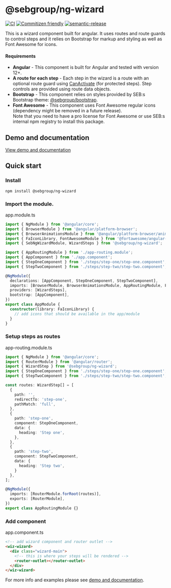 # @sebgroup/ng-wizard

[![CI](https://github.com/sebgroup/ng-wizard/actions/workflows/main.yml/badge.svg)](https://github.com/sebgroup/ng-wizard/actions/workflows/main.yml)
[![Commitizen friendly](https://img.shields.io/badge/commitizen-friendly-brightgreen.svg)](http://commitizen.github.io/cz-cli/)
[![semantic-release](https://img.shields.io/badge/%20%20%F0%9F%93%A6%F0%9F%9A%80-semantic--release-e10079.svg)](https://github.com/semantic-release/semantic-release)

<p class="lead">
  This is a wizard component built for angular. It uses routes and route guards to control steps and it relies on
  Bootstrap for markup and styling as well as Font Awesome for icons.
</p>
<h4>Requirements</h4>
<ul class="list-group list-group-check">
  <li class="list-group-item">
    <strong>Angular</strong> - This component is built for Angular and tested with version 12+.
  </li>
  <li class="list-group-item">
    <strong>A route for each step</strong> - Each step in the wizard is a route with an optional route guard using
    <a href="https://angular.io/api/router/CanActivate" class="external" target="_blank">CanActivate</a> (for protected
    steps). Step controls are provided using route data objects.
  </li>
  <li class="list-group-item">
    <strong>Bootstrap</strong> - This component relies on styles provided by SEB:s Bootstrap theme:
    <a href="https://github.com/sebgroup/bootstrap" class="external" target="_blank">@sebgroup/bootstrap</a>.
  </li>
  <li class="list-group-item">
    <strong>Font Awesome</strong> - This component uses Font Awesome regular icons (dependency might be removed in a
    future release).
    <div class="alert alert-warning alert-icon mt-3 mx-n5 mx-sm-0">
      Note that you need to have a pro license for Font Awesome or use SEB:s internal npm registry to install this
      package.
    </div>
  </li>
</ul>

## Demo and documentation

[View demo and documentation](https://sebgroup.github.io/ng-wizard/)

## Quick start

### Install

```
npm install @sebgroup/ng-wizard
```

### Import the module.

app.module.ts

```TypeScript
import { NgModule } from '@angular/core';
import { BrowserModule } from '@angular/platform-browser';
import { BrowserAnimationsModule } from '@angular/platform-browser/animations';
import { FaIconLibrary, FontAwesomeModule } from '@fortawesome/angular-fontawesome';
import { SebNgWizardModule, WizardSteps } from '@sebgroup/ng-wizard';

import { AppRoutingModule } from './app-routing.module';
import { AppComponent } from './app.component';
import { StepOneComponent } from './steps/step-one/step-one.component';
import { StepTwoComponent } from './steps/step-two/step-two.component';

@NgModule({
  declarations: [AppComponent, StepOneComponent, StepTwoComponent],
  imports: [BrowserModule, BrowserAnimationsModule, AppRoutingModule, FontAwesomeModule, SebNgWizardModule.forRoot()],
  providers: [WizardSteps],
  bootstrap: [AppComponent],
})
export class AppModule {
  constructor(library: FaIconLibrary) {
    // add icons that should be available in the app/module
  }
}
```

### Setup steps as routes

app-routing.module.ts

```TypeScript
import { NgModule } from '@angular/core';
import { RouterModule } from '@angular/router';
import { WizardStep } from '@sebgroup/ng-wizard';
import { StepOneComponent } from './steps/step-one/step-one.component';
import { StepTwoComponent } from './steps/step-two/step-two.component';

const routes: WizardStep[] = [
  {
    path: '',
    redirectTo: 'step-one',
    pathMatch: 'full',
  },
  {
    path: 'step-one',
    component: StepOneComponent,
    data: {
      heading: 'Step one',
    },
  },
  {
    path: 'step-two',
    component: StepTwoComponent,
    data: {
      heading: 'Step two',
    }
  },
];

@NgModule({
  imports: [RouterModule.forRoot(routes)],
  exports: [RouterModule],
})
export class AppRoutingModule {}

```

### Add component

app.component.ts

```Html
<!-- add wizard component and router outlet -->
<wiz-wizard>
  <div class="wizard-main">
    <!-- this is where your steps will be rendered -->
    <router-outlet></router-outlet>
  </div>
</wiz-wizard>
```

For more info and examples please see [demo and documentation](https://sebgroup.github.io/ng-wizard/).
